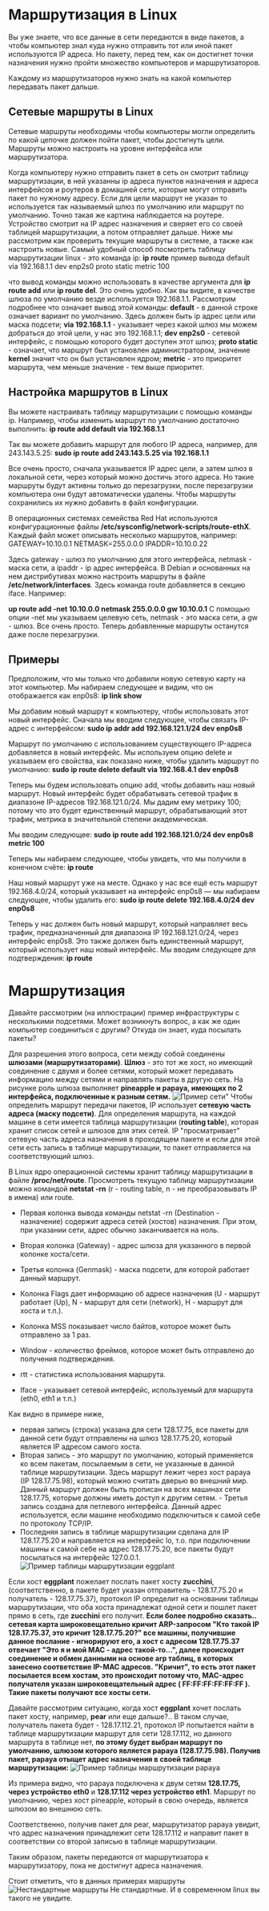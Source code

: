 # Маршрутизация в Linux

Вы уже знаете, что все данные в сети передаются в виде пакетов, а чтобы компьютер знал куда нужно отправить тот или иной пакет используются IP адреса. Но пакету, перед тем, как он достигнет точки назначения нужно пройти множество компьютеров и маршрутизаторов.

Каждому из маршрутизаторов нужно знать на какой компьютер передавать пакет дальше.

## Сетевые маршруты в Linux

Сетевые маршруты необходимы чтобы компьютеры могли определить по какой цепочке должен пойти пакет, чтобы достигнуть цели. Маршруты можно настроить на уровне интерфейса или маршрутизатора.

Когда компьютеру нужно отправить пакет в сеть он смотрит таблицу маршрутизации, в ней указанны ip адреса пунктов назначения и адреса интерфейсов и роутеров в домашней сети, которые могут отправить пакет по нужному адресу. Если для цели маршрут не указан то используется так называемый шлюз по умолчанию или маршрут по умолчанию. Точно такая же картина наблюдается на роутере. Устройство смотрит на IP адрес назначения и сверяет его со своей таблицей маршрутизации, а потом отправляет дальше.
Ниже мы рассмотрим как проверить текущие маршруты в системе, а также как настроить новые.
Самый удобный способ посмотреть таблицу маршрутизации linux - это команда ip:
__ip route__
пример вывода
default via 192.168.1.1 dev enp2s0 proto static metric 100

что вывод команды можно использовать в качестве аргумента для __ip route add__ или __ip route del__. Это очень удобно. Как вы видите, в качестве шлюза по умолчанию везде используется 192.168.1.1. Рассмотрим подробнее что означает вывод этой команды:
__default__ - в данной строке означает вариант по умолчанию. Здесь должен быть ip адрес цели или маска подсети;
__via 192.168.1.1__ - указывает через какой шлюз мы можем добраться до этой цели, у нас это 192.168.1.1;
__dev enp2s0__ - сетевой интерфейс, с помощью которого будет доступен этот шлюз;
__proto static__ - означает, что маршрут был установлен администратором, значение __kernel__ значит что он был установлен ядром;
__metric__ - это приоритет маршрута, чем меньше значение - тем выше приоритет.

## Настройка маршрутов в Linux

Вы можете настраивать таблицу маршрутизации с помощью команды ip. Например, чтобы изменить маршрут по умолчанию достаточно выполнить:
__ip route add default via 192.168.1.1__

Так вы можете добавить маршрут для любого IP адреса, например, для 243.143.5.25:
__sudo ip route add 243.143.5.25 via 192.168.1.1__

Все очень просто, сначала указывается IP адрес цели, а затем шлюз в локальной сети, через который можно достичь этого адреса. Но такие маршруты будут активны только до перезагрузки, после перезагрузки компьютера они будут автоматически удалены. Чтобы маршруты сохранились их нужно добавить в файл конфигурации.

В операционных системах семейства Red Hat используются конфигурационные файлы __/etc/sysconfig/network-scripts/route-ethX__. Каждый файл может описывать несколько маршрутов, например:
GATEWAY=10.10.0.1
NETMASK=255.0.0.0
IPADDR=10.10.0.22

Здесь gateway - шлюз по умолчанию для этого интерфейса, netmask - маска сети, а ipaddr - ip адрес интерфейса. В Debian и основанных на нем дистрибутивах можно настроить маршруты в файле __/etc/network/interfaces__. Здесь команда route добавляется в секцию iface. Например:

__up route add -net 10.10.0.0 netmask 255.0.0.0 gw 10.10.0.1__
С помощью опции -net мы указываем целевую сеть, netmask - это маска сети, а gw - шлюз. Все очень просто. Теперь добавленные маршруты останутся даже после перезагрузки.

## Примеры

Предположим, что мы только что добавили новую сетевую карту на этот компьютер. Мы набираем следующее и видим, что он отображается как enp0s8:
__ip link show__

Мы добавим новый маршрут к компьютеру, чтобы использовать этот новый интерфейс. Сначала мы вводим следующее, чтобы связать IP-адрес с интерфейсом:
__sudo ip addr add 192.168.121.1/24 dev enp0s8__

Маршрут по умолчанию с использованием существующего IP-адреса добавляется в новый интерфейс. Мы используем опцию delete и указываем его свойства, как показано ниже, чтобы удалить маршрут по умолчанию:
__sudo ip route delete default via 192.168.4.1 dev enp0s8__

Теперь мы будем использовать опцию add, чтобы добавить наш новый маршрут. Новый интерфейс будет обрабатывать сетевой трафик в диапазоне IP-адресов 192.168.121.0/24. Мы дадим ему метрику 100; потому что это будет единственный маршрут, обрабатывающий этот трафик, метрика в значительной степени академическая.

Мы вводим следующее:
__sudo ip route add 192.168.121.0/24 dev enp0s8 metric 100__

Теперь мы набираем следующее, чтобы увидеть, что мы получили в конечном счёте:
__ip route__

Наш новый маршрут уже на месте. Однако у нас все ещё есть маршрут 192.168.4.0/24, который указывает на интерфейс enp0s8 — мы набираем следующее, чтобы удалить его:
__sudo ip route delete 192.168.4.0/24 dev enp0s8__

Теперь у нас должен быть новый маршрут, который направляет весь трафик, предназначенный для диапазона IP 192.168.121.0/24, через интерфейс enp0s8. Это также должен быть единственный маршрут, который использует наш новый интерфейс.
Мы вводим следующее для подтверждения:
__ip route__

# Маршрутизация
Давайте рассмотрим (на иллюстрации) пример инфраструктуры с несколькими подсетями. Может возникнуть вопрос, а как же один компьютер соединиться с другим? Откуда он знает, куда посылать пакеты?

Для разрешения этого вопроса, сети между собой соединены __шлюзами (маршрутизаторами)__. __Шлюз__ - это тот же хост, но имеющий соединение с двумя и более сетями, который может передавать информацию между сетями и направлять пакеты в другую сеть. На рисунке роль шлюза выполняет __pineapple и papaya, имеющих по 2 интерфейса, подключенные к разным сетям.__
![Пример сети"](./network_route.jpeg)
Чтобы определить маршрут передачи пакетов, IP использует __сетевую часть адреса (маску подсети)__. Для определения маршрута, на каждой машине в сети имеется таблица маршрутизации (__routing table__), которая хранит список сетей и шлюзов для этих сетей.  IP "просматривает" сетевую часть адреса назначения в проходящем пакете и если для этой сети есть запись в таблице маршрутизации, то пакет отправляется на соответствующий шлюз.

В Linux ядро операционной системы хранит таблицу маршрутизации в файле __/proc/net/route__. Просмотреть текущую таблицу маршрутизации можно командой __netstat -rn__ (r - routing table, n - не преобразовывать IP в имена) или route. 

- Первая колонка вывода команды netstat -rn (Destination - назначение) содержит адреса сетей (хостов) назначения. При этом, при указании сети, адрес  обычно заканчивается на ноль. 

- Вторая колонка (Gateway) - адрес шлюза для указанного в первой колонке хоста/сети. 

- Третья колонка (Genmask) - маска подсети, для которой работает данный маршрут. 

- Колонка Flags дает информацию об адресе назначения (U - маршрут работает (Up), N - маршрут для сети (network), H - маршрут для хоста и т.п.). 

- Колонка MSS показывает число байтов, которое может быть отправлено за 1 раз.

- Window - количество фреймов, которое может быть отправлено до получения подтверждения.

- rtt - статистика использования маршрута.

- Iface - указывает сетевой интерфейс, используемый для маршрута (eth0, eth1 и т.п.)

Как видно в примере ниже, 
- первая запись (строка) указана для сети 128.17.75, все пакеты для данной сети будут отправлены на шлюз 128.17.75.20, который является IP адресом самого хоста. 
- Вторая запись - это маршрут по умолчанию, который применяется ко всем пакетам, посылаемым в сети, не указанные в данной таблице маршрутизации. Здесь маршрут лежит через хост papaya (IP 128.17.75.98), который можно считать дверью во внешний мир. Данный маршрут должен быть прописан на всех машинах сети 128.17.75, которые должны иметь доступ к другим сетям. - Третья запись создана для петлевого интерфейса. Данный адрес используется, если машине необходимо подключиться к самой себе по протоколу TCP/IP.  
- Последняя запись в таблице маршрутизации сделана для IP 128.17.75.20 и направляется на интерфейс lo, т.о. при подключении машины к самой себе на адрес 128.17.75.20, все пакеты будут посылаться на интерфейс 127.0.0.1.
![Пример таблицы маршрутизации eggplant](./route_eggplant.png)

Если хост __eggplant__ пожелает послать пакет хосту __zucchini__, (соответственно, в пакете будет указан отправитель - 128.17.75.20 и получатель - 128.17.75.37), протокол IP определит на основании таблицы маршрутизации, что оба хоста принадлежат одной сети и пошлет пакет прямо в сеть, где __zucchini__ его получит. __Если более подробно сказать.. сетевая карта широковещательно кричит ARP-запросом "Кто такой IP  128.17.75.37, это кричит 128.17.75.20?" все машины, получившие данное послание - игнорируют его, а хост с адресом 128.17.75.37 отвечает "Это я и мой MAC - адрес такой-то...", далее происходит соединение и обмен данными на основе arp таблиц, в которых занесено соответствие IP-MAC адресов. "Кричит", то есть этот пакет посылается всем хостам, это происходит потому что, MAC-адрес получателя указан широковещательный адрес ( FF:FF:FF:FF:FF:FF ). Такие пакеты получают все хосты сети.__

Давайте рассмотрим ситуацию, когда хост __eggplant__ хочет послать пакет хосту, например, __pear__ или еще дальше?.. В таком случае, получатель пакета будет - 128.17.112.21, протокол IP попытается найти в таблице маршрутизации маршрут для сети 128.17.112, но данного маршрута в таблице нет, __по этому будет выбран маршрут по умолчанию, шлюзом которого является papaya (128.17.75.98). Получив пакет, papaya отыщет адрес назначения в своей таблице маршрутизации:__
![Пример таблицы маршрутизации papaya](./route_papaya.png)

Из примера видно, что papaya подключена к двум сетям __128.17.75, через устройство eth0__ и __128.17.112 через устройство eth1__. Маршрут по умолчанию, через хост pineapple, который в свою очередь, является шлюзом во внешнюю сеть.

Соответственно, получив пакет для pear, маршрутизатор papaya увидит, что адрес назначения принадлежит сети 128.17.112 и направит пакет в соответствии со второй записью в таблице маршрутизации.

Таким образом, пакеты передаются от маршрутизатора к маршрутизатору, пока не достигнут адреса назначения.

Стоит отметить, что в данных примерах маршруты
![Нестандартные маршруты](./other_route.png)
Не стандартные. И в современном linux вы такого не увидите.